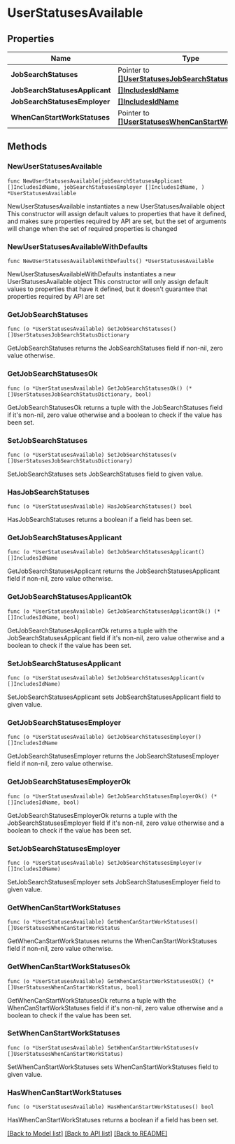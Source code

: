 # UserStatusesAvailable

## Properties

Name | Type | Description | Notes
------------ | ------------- | ------------- | -------------
**JobSearchStatuses** | Pointer to [**[]UserStatusesJobSearchStatusDictionary**](UserStatusesJobSearchStatusDictionary.md) |  | [optional] 
**JobSearchStatusesApplicant** | [**[]IncludesIdName**](IncludesIdName.md) |  | 
**JobSearchStatusesEmployer** | [**[]IncludesIdName**](IncludesIdName.md) |  | 
**WhenCanStartWorkStatuses** | Pointer to [**[]UserStatusesWhenCanStartWorkStatus**](UserStatusesWhenCanStartWorkStatus.md) |  | [optional] 

## Methods

### NewUserStatusesAvailable

`func NewUserStatusesAvailable(jobSearchStatusesApplicant []IncludesIdName, jobSearchStatusesEmployer []IncludesIdName, ) *UserStatusesAvailable`

NewUserStatusesAvailable instantiates a new UserStatusesAvailable object
This constructor will assign default values to properties that have it defined,
and makes sure properties required by API are set, but the set of arguments
will change when the set of required properties is changed

### NewUserStatusesAvailableWithDefaults

`func NewUserStatusesAvailableWithDefaults() *UserStatusesAvailable`

NewUserStatusesAvailableWithDefaults instantiates a new UserStatusesAvailable object
This constructor will only assign default values to properties that have it defined,
but it doesn't guarantee that properties required by API are set

### GetJobSearchStatuses

`func (o *UserStatusesAvailable) GetJobSearchStatuses() []UserStatusesJobSearchStatusDictionary`

GetJobSearchStatuses returns the JobSearchStatuses field if non-nil, zero value otherwise.

### GetJobSearchStatusesOk

`func (o *UserStatusesAvailable) GetJobSearchStatusesOk() (*[]UserStatusesJobSearchStatusDictionary, bool)`

GetJobSearchStatusesOk returns a tuple with the JobSearchStatuses field if it's non-nil, zero value otherwise
and a boolean to check if the value has been set.

### SetJobSearchStatuses

`func (o *UserStatusesAvailable) SetJobSearchStatuses(v []UserStatusesJobSearchStatusDictionary)`

SetJobSearchStatuses sets JobSearchStatuses field to given value.

### HasJobSearchStatuses

`func (o *UserStatusesAvailable) HasJobSearchStatuses() bool`

HasJobSearchStatuses returns a boolean if a field has been set.

### GetJobSearchStatusesApplicant

`func (o *UserStatusesAvailable) GetJobSearchStatusesApplicant() []IncludesIdName`

GetJobSearchStatusesApplicant returns the JobSearchStatusesApplicant field if non-nil, zero value otherwise.

### GetJobSearchStatusesApplicantOk

`func (o *UserStatusesAvailable) GetJobSearchStatusesApplicantOk() (*[]IncludesIdName, bool)`

GetJobSearchStatusesApplicantOk returns a tuple with the JobSearchStatusesApplicant field if it's non-nil, zero value otherwise
and a boolean to check if the value has been set.

### SetJobSearchStatusesApplicant

`func (o *UserStatusesAvailable) SetJobSearchStatusesApplicant(v []IncludesIdName)`

SetJobSearchStatusesApplicant sets JobSearchStatusesApplicant field to given value.


### GetJobSearchStatusesEmployer

`func (o *UserStatusesAvailable) GetJobSearchStatusesEmployer() []IncludesIdName`

GetJobSearchStatusesEmployer returns the JobSearchStatusesEmployer field if non-nil, zero value otherwise.

### GetJobSearchStatusesEmployerOk

`func (o *UserStatusesAvailable) GetJobSearchStatusesEmployerOk() (*[]IncludesIdName, bool)`

GetJobSearchStatusesEmployerOk returns a tuple with the JobSearchStatusesEmployer field if it's non-nil, zero value otherwise
and a boolean to check if the value has been set.

### SetJobSearchStatusesEmployer

`func (o *UserStatusesAvailable) SetJobSearchStatusesEmployer(v []IncludesIdName)`

SetJobSearchStatusesEmployer sets JobSearchStatusesEmployer field to given value.


### GetWhenCanStartWorkStatuses

`func (o *UserStatusesAvailable) GetWhenCanStartWorkStatuses() []UserStatusesWhenCanStartWorkStatus`

GetWhenCanStartWorkStatuses returns the WhenCanStartWorkStatuses field if non-nil, zero value otherwise.

### GetWhenCanStartWorkStatusesOk

`func (o *UserStatusesAvailable) GetWhenCanStartWorkStatusesOk() (*[]UserStatusesWhenCanStartWorkStatus, bool)`

GetWhenCanStartWorkStatusesOk returns a tuple with the WhenCanStartWorkStatuses field if it's non-nil, zero value otherwise
and a boolean to check if the value has been set.

### SetWhenCanStartWorkStatuses

`func (o *UserStatusesAvailable) SetWhenCanStartWorkStatuses(v []UserStatusesWhenCanStartWorkStatus)`

SetWhenCanStartWorkStatuses sets WhenCanStartWorkStatuses field to given value.

### HasWhenCanStartWorkStatuses

`func (o *UserStatusesAvailable) HasWhenCanStartWorkStatuses() bool`

HasWhenCanStartWorkStatuses returns a boolean if a field has been set.


[[Back to Model list]](../README.md#documentation-for-models) [[Back to API list]](../README.md#documentation-for-api-endpoints) [[Back to README]](../README.md)


